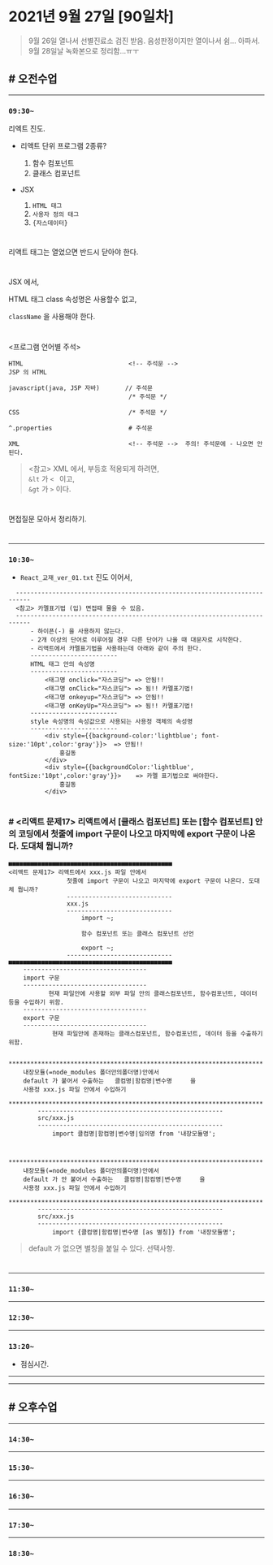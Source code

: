 # 2021년 9월 27일 [90일차]
> 9월 26일 열나서 선별진료소 검진 받음. 음성판정이지만 열이나서 쉼...
> 아파서. 9월 28일날 녹화본으로 정리함...ㅠㅜ

## # 오전수업
----
### `09:30~`

리엑트 진도.  

- 리액트 단위 프로그램 2종류?   

  1. 함수 컴포넌트
  2. 클래스 컴포넌트 

- JSX  

  1. `HTML 태그`  
  2. `사용자 정의 태그`
  3. `{자스데이터}`

#

리액트 태그는 열었으면 반드시 닫아야 한다.  

#

JSX 에서,  

HTML 태그 class 속성명은 사용할수 없고,   

`className` 을 사용해야 한다.

#

<프로그램 언어별 주석>   

```
HTML                             <!-- 주석문 -->
JSP 의 HTML

javascript(java, JSP 자바)       // 주석문
                                 /* 주석문 */

CSS                              /* 주석문 */

^.properties                     # 주석문  

XML                              <!-- 주석문 -->  주의! 주석문에 - 나오면 안된다.

```
> <참고> XML 에서, 부등호 적용되게 하려면,  
> `&lt` 가 `< ` 이고,  
> `&gt` 가 `>` 이다.  

#

면접질문 모아서 정리하기.

#

----
### `10:30~`

- `React_교재_ver_01.txt` 진도 이어서,  

```
  --------------------------------------------------------------------------
  <참고> 카멜표기법 (입) 면접때 물을 수 있음.
  --------------------------------------------------------------------------
      - 하이픈(-) 을 사용하지 않는다.
      - 2개 이상의 단어로 이루어질 경우 다른 단어가 나올 때 대문자로 시작한다.
      - 리액트에서 카멜표기법을 사용하는데 아래와 같이 주의 한다.
      ------------------------
      HTML 태그 안의 속성명
      ------------------------
          <태그명 onclick="자스코딩"> => 안됨!!
          <태그명 onClick="자스코딩"> => 됨!! 카멜표기법!
          <태그명 onkeyup="자스코딩"> => 안됨!!
          <태그명 onKeyUp="자스코딩"> => 됨!! 카멜표기법!
      ------------------------
      style 속성명의 속성값으로 사용되는 사용정 객체의 속성명
      ------------------------
          <div style={{background-color:'lightblue'; font-size:'10pt',color:'gray'}}>  => 안됨!!         
              홍길동 
          </div>
          <div style={{backgroundColor:'lightblue', fontSize:'10pt',color:'gray'}}>    => 카멜 표기법으로 써야한다.
              홍길동 
          </div>
```

#

### # <리액트 문제17> 리액트에서 [클래스 컴포넌트] 또는 [함수 컴포넌트] 안의 코딩에서 첫줄에 import 구문이 나오고 마지막에 export 구문이 나온다. 도대체 뭡니까? 

```
■■■■■■■■■■■■■■■■■■■■■■■■■■■■■■■■■■■■■■■■■■■■■
<리액트 문제17> 리액트에서 xxx.js 파일 안에서 
                첫줄에 import 구문이 나오고 마지막에 export 구문이 나온다. 도대체 뭡니까? 
                -----------------------------
                xxx.js
                -----------------------------
                    import ~;
                    
                    함수 컴포넌트 또는 클래스 컴포넌트 선언

                    export ~;
                -----------------------------
■■■■■■■■■■■■■■■■■■■■■■■■■■■■■■■■■■■■■■■■■■■■■
    ----------------------------------
    import 구문
    ----------------------------------
           현재 파일안에 사용할 외부 파일 안의 클래스컴포넌트, 함수컴포넌트, 데이터 등을 수입하기 위함.  
    ----------------------------------
    export 구문
    ----------------------------------
            현재 파일안에 존재하는 클래스컴포넌트, 함수컴포넌트, 데이터 등을 수출하기 위함.  

    **********************************************************************
    내장모듈(=node_modules 폴더안의폴더명)안에서
    default 가 붙어서 수출하는   클컴명|함컴명|변수명     을 
    사용정 xxx.js 파일 안에서 수입하기
    **********************************************************************
        ---------------------------------------------------
        src/xxx.js
        ---------------------------------------------------
            import 클컴명|함컴명|변수명|임의명 from '내장모듈명';


    **********************************************************************
    내장모듈(=node_modules 폴더안의폴더명)안에서
    default 가 안 붙어서 수출하는   클컴명|함컴명|변수명     을 
    사용정 xxx.js 파일 안에서 수입하기
    **********************************************************************
        ---------------------------------------------------
        src/xxx.js
        ---------------------------------------------------
            import {클컴명|함컴명|변수명 [as 별칭]} from '내장모듈명';  

```
> default 가 없으면 별칭을 붙일 수 있다. 선택사항.  

#

----
### `11:30~`




















----
### `12:30~`








----
### `13:20~`

  - 점심시간.

---
---

## # 오후수업

---
### `14:30~`










---
### `15:30~`









----
### `16:30~`








----
### `17:30~`








----
### `18:30~`
